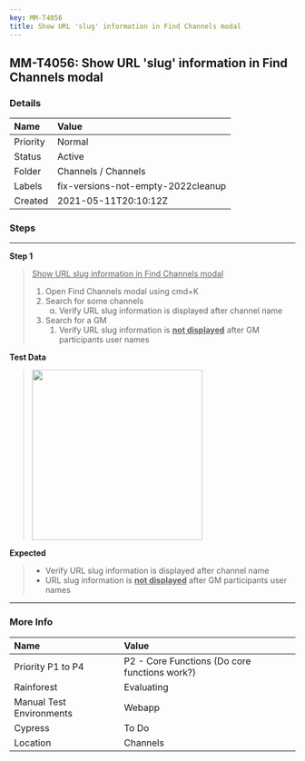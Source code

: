 ```yaml
---
key: MM-T4056
title: Show URL 'slug' information in Find Channels modal
---
```


## MM-T4056: Show URL 'slug' information in Find Channels modal

### Details

| Name     | Value                              |
| :------- | :--------------------------------- |
| Priority | Normal                             |
| Status   | Active                             |
| Folder   | Channels / Channels                |
| Labels   | fix-versions-not-empty-2022cleanup |
| Created  | 2021-05-11T20:10:12Z               |

### Steps

<hr/>

**Step 1**

> <article><u>Show URL slug information in Find Channels modal</u><ol><li>Open Find Channels modal using cmd+K</li><li>Search for some channels<ol style="list-style-type:lower-greek"><li>Verify URL slug information is displayed after channel name</li></ol></li><li>Search for a GM<ol><li>Verify URL slug information is <strong><u>not displayed</u></strong> after GM participants user names</li></ol></li></ol></article>

**Test Data**

> <article><img src="https://smartbear-tm4j-prod-us-west-2-attachment-rich-text.s3.us-west-2.amazonaws.com/embedded-f3277290f945470c4add5d21ef3dc7ca7b74388fc7152bfb6b99ae58c66a95a8-1640714011775-Screen+Shot+2021-12-28+at+12.51.09+PM.png" style="width:300px" class="fr-fil fr-dib" /></article>

**Expected**

> <article><ul><li>Verify URL slug information is displayed after channel name</li><li>URL slug information is <strong><u>not displayed</u></strong> after GM participants user names</li></ul></article>

<hr/>

### More Info

| Name                     | Value                                         |
| :----------------------- | :-------------------------------------------- |
| Priority P1 to P4        | P2 - Core Functions (Do core functions work?) |
| Rainforest               | Evaluating                                    |
| Manual Test Environments | Webapp                                        |
| Cypress                  | To Do                                         |
| Location                 | Channels                                      |
